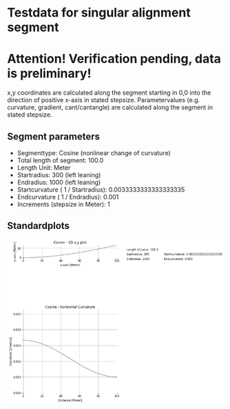 # Testdata for singular alignment segment
# Attention! Verification pending, data is preliminary!
x,y coordinates are calculated along the segment starting in 0,0 into the direction of positive x-axis in stated stepsize.
Parametervalues (e.g. curvature, gradient, cant/cantangle) are calculated along the segment in stated stepsize.
## Segment parameters
* Segmenttype: Cosine (nonlinear change of curvature)
* Total length of segment: 100.0
* Length Unit: Meter
* Startradius: 300 (left leaning)
* Endradius: 1000 (left leaning)
* Startcurvature ( 1 / Startradius): 0.0033333333333333335
* Endcurvature ( 1 / Endradius): 0.001
* Increments (stepsize in Meter): 1
## Standardplots
<img src="./TS7_Cosine_100.0_300_1000_1_Meter.png">
